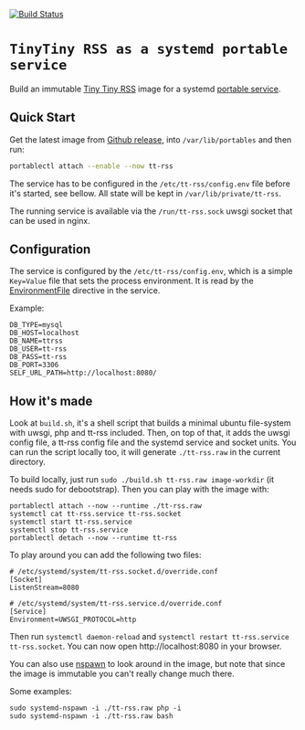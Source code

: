 [![Build Status](https://github.com/gdamjan/tt-rss-service/workflows/Make%20a%20release/badge.svg)](https://github.com/gdamjan/tt-rss-service/actions)

# `TinyTiny RSS as a systemd portable service`

Build an immutable [Tiny Tiny RSS](https://tt-rss.org/) image for a systemd [portable service](https://systemd.io/PORTABLE_SERVICES/).

## Quick Start

Get the latest image from [Github release](https://github.com/gdamjan/tt-rss-service/releases/), into
`/var/lib/portables` and then run:

```sh
portablectl attach --enable --now tt-rss
```

The service has to be configured in the `/etc/tt-rss/config.env` file before it's started, see bellow.
All state will be kept in `/var/lib/private/tt-rss`.

The running service is available via the `/run/tt-rss.sock` uwsgi
socket that can be used in nginx.

## Configuration

The service is configured by the `/etc/tt-rss/config.env`, which is a simple `Key=Value` file that sets the process
environment. It is read by the [EnvironmentFile](https://www.freedesktop.org/software/systemd/man/systemd.exec.html#EnvironmentFile=)
directive in the service.

Example:
```
DB_TYPE=mysql
DB_HOST=localhost
DB_NAME=ttrss
DB_USER=tt-rss
DB_PASS=tt-rss
DB_PORT=3306
SELF_URL_PATH=http://localhost:8080/
```


## How it's made

Look at `build.sh`, it's a shell script that builds a minimal ubuntu file-system with uwsgi, php and tt-rss included.
Then, on top of that, it adds the uwsgi config file, a tt-rss config file and the systemd service and socket units.
You can run the script locally too, it will generate `./tt-rss.raw` in the current directory.

To build locally, just run `sudo ./build.sh tt-rss.raw image-workdir` (it needs sudo for debootstrap). Then you can play
with the image with:

```
portablectl attach --now --runtime ./tt-rss.raw
systemctl cat tt-rss.service tt-rss.socket
systemctl start tt-rss.service
systemctl stop tt-rss.service
portablectl detach --now --runtime tt-rss
```

To play around you can add the following two files:

```
# /etc/systemd/system/tt-rss.socket.d/override.conf
[Socket]
ListenStream=8080
```

```
# /etc/systemd/system/tt-rss.service.d/override.conf
[Service]
Environment=UWSGI_PROTOCOL=http
```

Then run `systemctl daemon-reload` and `systemctl restart tt-rss.service tt-rss.socket`.
You can now open http://localhost:8080 in your browser.

You can also use [nspawn](https://www.freedesktop.org/software/systemd/man/systemd-nspawn.html) to look around in the
image, but note that since the image is immutable you can't really change much there.

Some examples:
```
sudo systemd-nspawn -i ./tt-rss.raw php -i
sudo systemd-nspawn -i ./tt-rss.raw bash
```
